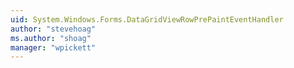```yaml
---
uid: System.Windows.Forms.DataGridViewRowPrePaintEventHandler
author: "stevehoag"
ms.author: "shoag"
manager: "wpickett"
---
```

